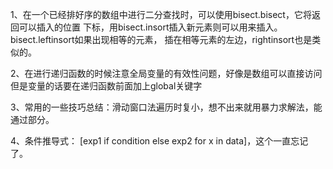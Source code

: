 1、在一个已经排好序的数组中进行二分查找时，可以使用bisect.bisect，它将返回可以插入的位置
下标，用bisect.insort插入新元素则可以用来插入。bisect.leftinsort如果出现相等的元素，
插在相等元素的左边，rightinsort也是类似的。

2、在进行递归函数的时候注意全局变量的有效性问题，好像是数组可以直接访问
但是变量的话要在递归函数前面加上global关键字




3、常用的一些技巧总结：滑动窗口法遍历时复小，想不出来就用暴力求解法，能通过部分。

4、条件推导式：
[exp1 if condition else exp2 for x in data]，这个一直忘记了。

